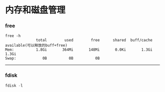 #  内存和磁盘管理

### free

```shell
free -h
              total        used        free      shared  buff/cache   available(可以释放的buff+free)
Mem:          1.8Gi       364Mi       148Mi       0.0Ki       1.3Gi       1.3Gi
Swap:            0B          0B          0B

```

------

### fdisk

```c
fdisk -l
```

